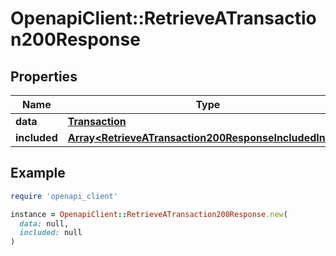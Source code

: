 # OpenapiClient::RetrieveATransaction200Response

## Properties

| Name | Type | Description | Notes |
| ---- | ---- | ----------- | ----- |
| **data** | [**Transaction**](Transaction.md) |  | [optional] |
| **included** | [**Array&lt;RetrieveATransaction200ResponseIncludedInner&gt;**](RetrieveATransaction200ResponseIncludedInner.md) |  | [optional] |

## Example

```ruby
require 'openapi_client'

instance = OpenapiClient::RetrieveATransaction200Response.new(
  data: null,
  included: null
)
```

